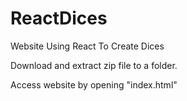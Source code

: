 # ReactDices
Website Using React To Create Dices

Download and extract zip file to a folder.

Access website by opening "index.html"
